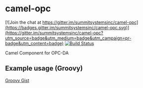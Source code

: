 camel-opc
=========

[![Join the chat at https://gitter.im/summitsystemsinc/camel-opc](https://badges.gitter.im/summitsystemsinc/camel-opc.svg)](https://gitter.im/summitsystemsinc/camel-opc?utm_source=badge&utm_medium=badge&utm_campaign=pr-badge&utm_content=badge)
[![Build Status](https://travis-ci.org/summitsystemsinc/camel-opc.svg?branch=master)](https://travis-ci.org/summitsystemsinc/camel-opc)

Camel Component for OPC-DA

Example usage (Groovy)
----------------------

[Groovy Gist](https://gist.github.com/magno32/8701890)